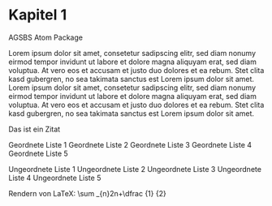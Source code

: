 Kapitel 1
=========

AGSBS Atom Package

Lorem ipsum dolor sit amet, consetetur sadipscing elitr, sed diam nonumy eirmod tempor invidunt ut labore et dolore magna aliquyam
erat, sed diam voluptua. At vero eos et accusam et justo duo dolores et ea rebum. Stet clita kasd gubergren, no sea takimata sanctus
est Lorem ipsum dolor sit amet. Lorem ipsum dolor sit amet, consetetur sadipscing elitr, sed diam nonumy eirmod tempor invidunt ut
labore et dolore magna aliquyam erat, sed diam voluptua. At vero eos et accusam et justo duo dolores et ea rebum. Stet clita kasd
gubergren, no sea takimata sanctus est Lorem ipsum dolor sit amet.

Das ist ein Zitat

Geordnete Liste 1
Geordnete Liste 2
Geordnete Liste 3
Geordnete Liste 4
Geordnete Liste 5

Ungeordnete Liste 1
Ungeordnete Liste 2
Ungeordnete Liste 3
Ungeordnete Liste 4
Ungeordnete Liste 5

Rendern von LaTeX:
\sum _{n}2n+\dfrac {1} {2}

